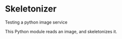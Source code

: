 # Skeletonizer

Testing a python image service

This Python module reads an image, and skeletonizes it.


